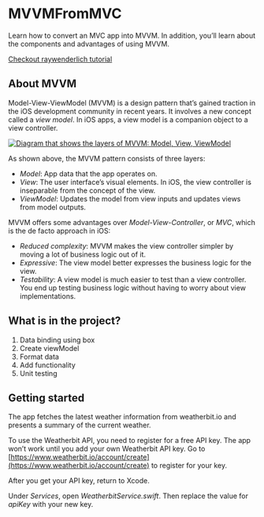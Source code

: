 # MVVMFromMVC

Learn how to convert an MVC app into MVVM. In addition, you’ll learn about the components and advantages of using MVVM.

[Checkout raywenderlich tutorial](https://www.raywenderlich.com/6733535-ios-mvvm-tutorial-refactoring-from-mvc)

## About MVVM

Model-View-ViewModel (MVVM)  is a design pattern that’s gained traction in the iOS development community in recent years. It involves a new concept called a  _view model_. In iOS apps, a view model is a companion object to a view controller.

[![Diagram that shows the layers of MVVM: Model, View, ViewModel](https://koenig-media.raywenderlich.com/uploads/2019/12/MVVM-Diagram-228x500.png)](https://koenig-media.raywenderlich.com/uploads/2019/12/MVVM-Diagram.png)

As shown above, the MVVM pattern consists of three layers:

-   _Model_: App data that the app operates on.
-   _View_: The user interface’s visual elements. In iOS, the view controller is inseparable from the concept of the view.
-   _ViewModel_: Updates the model from view inputs and updates views from model outputs.

MVVM offers some advantages over  _Model-View-Controller_, or  _MVC_, which is the de facto approach in iOS:

-   _Reduced complexity_: MVVM makes the view controller simpler by moving a lot of business logic out of it.
-   _Expressive_: The view model better expresses the business logic for the view.
-   _Testability_: A view model is much easier to test than a view controller. You end up testing business logic without having to worry about view implementations.

## What is in the project?

 1. Data binding using  box
 2. Create viewModel
 3. Format data
 4. Add functionality
 5. Unit testing 

## Getting started
The app fetches the latest weather information from weatherbit.io and presents a summary of the current weather.

To use the Weatherbit API, you need to register for a free API key. The app won’t work until you add your own Weatherbit API key. Go to  [https://www.weatherbit.io/account/create](https://www.weatherbit.io/account/create)  to register for your key.

After you get your API key, return to Xcode.

Under  _Services_, open  _WeatherbitService.swift_. Then replace the value for  _apiKey_  with your new key.
